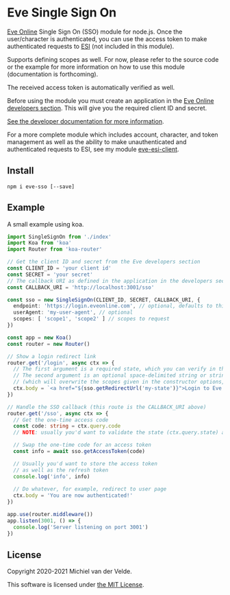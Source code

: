 # Eve Single Sign On

[Eve Online](https://eveonline.com) Single Sign On (SSO) module for node.js.
Once the user/character is authenticated, you can use the access token to make
authenticated requests to [ESI](https://docs.esi.evetech.net/docs/esi_introduction.html)
(not included in this module).

Supports defining scopes as well. For now, please refer to the source code
or the example for more information on how to use this module (documentation
is forthcoming).

The received access token is automatically verified as well.

Before using the module you must create an application in the
[Eve Online developers section](https://developers.eveonline.com/). This will
give you the required client ID and secret.

[See the developer documentation for more information](https://docs.esi.evetech.net/docs/sso/).

For a more complete module which includes account, character, and token management
as well as the ability to make unauthenticated and authenticated requests to ESI,
see my module [eve-esi-client](https://github.com/MichielvdVelde/eve-esi).

## Install

```
npm i eve-sso [--save]
```

## Example

A small example using koa.

```ts
import SingleSignOn from './index'
import Koa from 'koa'
import Router from 'koa-router'

// Get the client ID and secret from the Eve developers section
const CLIENT_ID = 'your client id'
const SECRET = 'your secret'
// The callback URI as defined in the application in the developers section
const CALLBACK_URI = 'http://localhost:3001/sso'

const sso = new SingleSignOn(CLIENT_ID, SECRET, CALLBACK_URI, {
  endpoint: 'https://login.eveonline.com', // optional, defaults to this
  userAgent: 'my-user-agent', // optional
  scopes: [ 'scope1', 'scope2' ] // scopes to request
})

const app = new Koa()
const router = new Router()

// Show a login redirect link
router.get('/login', async ctx => {
  // The first argument is a required state, which you can verify in the callback
  // The second argument is an optional space-delimited string or string array of scopes to request
  // (which will overwrite the scopes given in the constructor options, if any)
  ctx.body = `<a href="${sso.getRedirectUrl('my-state')}">Login to Eve Online</a>`
})

// Handle the SSO callback (this route is the CALLBACK_URI above)
router.get('/sso', async ctx => {
  // Get the one-time access code
  const code: string = ctx.query.code
  // NOTE: usually you'd want to validate the state (ctx.query.state) as well

  // Swap the one-time code for an access token
  const info = await sso.getAccessToken(code)

  // Usually you'd want to store the access token
  // as well as the refresh token
  console.log('info', info)
  
  // Do whatever, for example, redirect to user page
  ctx.body = 'You are now authenticated!'
})

app.use(router.middleware())
app.listen(3001, () => {
  console.log('Server listening on port 3001')
})

```

## License

Copyright 2020-2021 Michiel van der Velde.

This software is licensed under [the MIT License](LICENSE).
